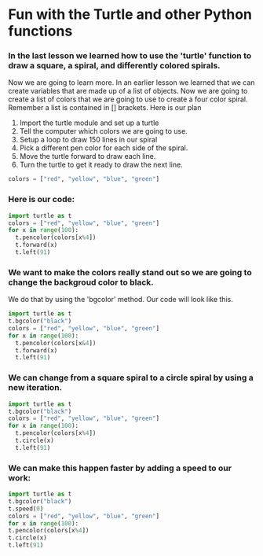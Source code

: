 # Fun with the Turtle and other Python functions

### In the last lesson we learned how to use the 'turtle' function to draw a square, a spiral, and differently colored spirals. 
Now we are going to learn more. In an earlier lesson we learned that we can create variables that are made up of a list of objects. Now we are going to create a list of colors that we are going to use to create a four color spiral. Remember a list is contained in [] brackets. Here is our plan

1. Import the turtle module and set up a turtle
2. Tell the computer which colors we are going to use. 
3. Setup a loop to draw 150 lines in our spiral
4. Pick a different pen color for each side of the spiral.
5. Move the turtle forward to draw each line.
6. Turn the turtle to get it ready to draw the next line. 

```python
colors = ["red", "yellow", "blue", "green"]

```
### Here is our code:
```python
import turtle as t
colors = ["red", "yellow", "blue", "green"]
for x in range(100):
  t.pencolor(colors[x%4])
  t.forward(x)
  t.left(91)
```
  
### We want to make the colors really stand out so we are going to change the backgroud color to black. 
We do that by using the 'bgcolor' method. Our code will look like this. 
```python
import turtle as t
t.bgcolor("black")
colors = ["red", "yellow", "blue", "green"]
for x in range(100):
  t.pencolor(colors[x&4])
  t.forward(x)
  t.left(91)
```
### We can change from a square spiral to a circle spiral by using a new iteration. 
```python
import turtle as t
t.bgcolor("black")
colors = ["red", "yellow", "blue", "green"]
for x in range(100):
  t.pencolor(colors[x%4])
  t.circle(x)
  t.left(91)
  ```
  ### We can make this happen faster by adding a speed to our work:
  ```python 
  import turtle as t
t.bgcolor("black")
t.speed(0)
colors = ["red", "yellow", "blue", "green"]
for x in range(100):
  t.pencolor(colors[x%4])
  t.circle(x)
  t.left(91)
   ```

